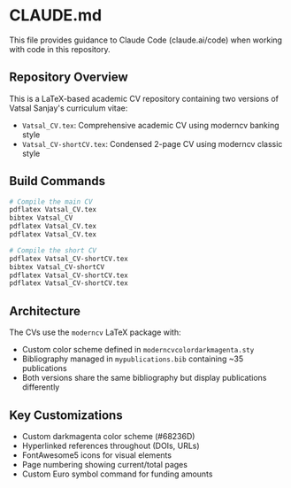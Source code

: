 # CLAUDE.md

This file provides guidance to Claude Code (claude.ai/code) when working with code in this repository.

## Repository Overview
This is a LaTeX-based academic CV repository containing two versions of Vatsal Sanjay's curriculum vitae:
- `Vatsal_CV.tex`: Comprehensive academic CV using moderncv banking style
- `Vatsal_CV-shortCV.tex`: Condensed 2-page CV using moderncv classic style

## Build Commands
```bash
# Compile the main CV
pdflatex Vatsal_CV.tex
bibtex Vatsal_CV
pdflatex Vatsal_CV.tex
pdflatex Vatsal_CV.tex

# Compile the short CV
pdflatex Vatsal_CV-shortCV.tex
bibtex Vatsal_CV-shortCV
pdflatex Vatsal_CV-shortCV.tex
pdflatex Vatsal_CV-shortCV.tex
```

## Architecture
The CVs use the `moderncv` LaTeX package with:
- Custom color scheme defined in `moderncvcolordarkmagenta.sty`
- Bibliography managed in `mypublications.bib` containing ~35 publications
- Both versions share the same bibliography but display publications differently

## Key Customizations
- Custom darkmagenta color scheme (#68236D)
- Hyperlinked references throughout (DOIs, URLs)
- FontAwesome5 icons for visual elements
- Page numbering showing current/total pages
- Custom Euro symbol command for funding amounts